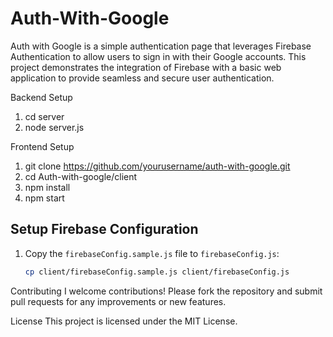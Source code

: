 # Auth-With-Google
Auth with Google is a simple authentication page that leverages Firebase Authentication to allow users to sign in with their Google accounts. This project demonstrates the integration of Firebase with a basic web application to provide seamless and secure user authentication.

Backend Setup
1. cd server
2. node server.js

Frontend Setup
1. git clone https://github.com/yourusername/auth-with-google.git
2. cd Auth-with-google/client
3. npm install
4. npm start


## Setup Firebase Configuration

1. Copy the `firebaseConfig.sample.js` file to `firebaseConfig.js`:
   ```bash
   cp client/firebaseConfig.sample.js client/firebaseConfig.js


Contributing
I welcome contributions! Please fork the repository and submit pull requests for any improvements or new features.

License
This project is licensed under the MIT License.





